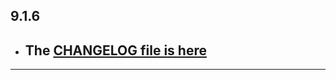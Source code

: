 ## 9.1.6

- ## The [CHANGELOG file is here](https://flutter-sound.canardoux.xyz/changelog.html)

-----------------------------------------------------------------------------------------------------------------------------------
